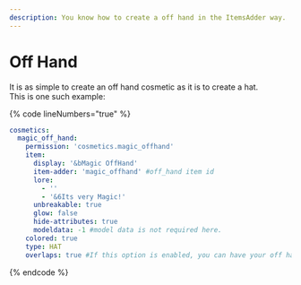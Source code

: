 ```yaml
---
description: You know how to create a off hand in the ItemsAdder way.
---
```


# Off Hand

It is as simple to create an off hand cosmetic as it is to create a hat.\
This is one such example:

{% code lineNumbers="true" %}
```yaml
cosmetics:
  magic_off_hand:
    permission: 'cosmetics.magic_offhand'
    item:
      display: '&bMagic OffHand'
      item-adder: 'magic_offhand' #off_hand item id
      lore:
        - ''
        - '&6Its very Magic!'
      unbreakable: true
      glow: false
      hide-attributes: true
      modeldata: -1 #model data is not required here.
    colored: true
    type: HAT
    overlaps: true #If this option is enabled, you can have your off hand item and off hand cosmetic equipped at the same time.
```
{% endcode %}
